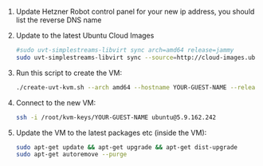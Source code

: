 1. Update Hetzner Robot control panel for your new ip address, you should list the reverse DNS name

2. Update to the latest Ubuntu Cloud Images
    ```bash
    #sudo uvt-simplestreams-libvirt sync arch=amd64 release=jammy
    sudo uvt-simplestreams-libvirt sync --source=http://cloud-images.ubuntu.com/minimal/releases arch=amd64 release=jammy
    ```

3. Run this script to create the VM:
    ```bash
    ./create-uvt-kvm.sh --arch amd64 --hostname YOUR-GUEST-NAME --release jammy --memory 4096 --disk 40 --cpu 2 --bridge virbr1 --ip 5.9.162.242 --ip6 2a01:4f8:211:ad5::4 --gateway 148.251.189.87 --gateway6 2a01:4f8:211:ad5::2 --dns 213.133.100.100 --dns-search evolvedbinary.com --private-1-bridge virbr2 --private-1-ip 10.0.2.123 --private-1-next-network 10.0.1.254/32 --private-1-gateway 10.0.2.254 --auto-start
    ```
4. Connect to the new VM:
    ```bash
    ssh -i /root/kvm-keys/YOUR-GUEST-NAME ubuntu@5.9.162.242
    ```

5. Update the VM to the latest packages etc (inside the VM):
    ```bash
    sudo apt-get update && apt-get upgrade && apt-get dist-upgrade
    sudo apt-get autoremove --purge
    ```
